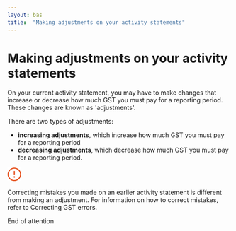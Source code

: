 ```yaml
---
layout: bas
title:  "Making adjustments on your activity statements"
---
```


<h1>Making adjustments on your activity statements</h1>

<p>On your current activity statement, you may have to make changes that increase or decrease how much GST you must pay for a reporting period. These changes are known as 'adjustments'.</p>
<p>There are two types of adjustments:</p>
<ul>
<li><strong>increasing adjustments</strong>, which increase how much GST you must pay for a reporting period</li>
<li><strong>decreasing adjustments</strong>, which decrease how much GST you must pay for a reporting period.</li>
</ul>
<div class="attention"><img src="images/attention.png" alt="Attention" class="icon"><p>Correcting mistakes you made on an earlier activity statement is different from making an adjustment. For information on how to correct mistakes, refer to Correcting GST errors.</p>
<span class="visuallyHidden">End of attention</span></div>
